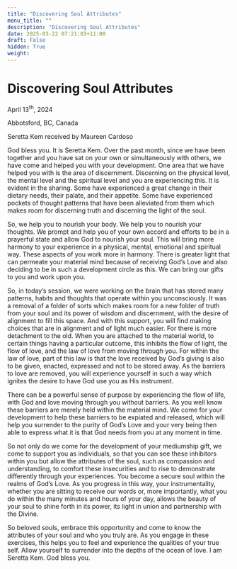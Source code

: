 ```yaml
---
title: "Discovering Soul Attributes"
menu_title: ""
description: "Discovering Soul Attributes"
date: 2025-03-22 07:21:03+11:00
draft: False
hidden: True
weight:
---
```

# Discovering Soul Attributes

April 13<sup>th</sup>, 2024

Abbotsford, BC, Canada

Seretta Kem received by Maureen Cardoso

God bless you. It is Seretta Kem. Over the past month, since we have been together and you have sat on your own or simultaneously with others, we have come and helped you with your development. One area that we have helped you with is the area of discernment. Discerning on the physical level, the mental level and the spiritual level and you are experiencing this. It is evident in the sharing. Some have experienced a great change in their dietary needs, their palate, and their appetite. Some have experienced pockets of thought patterns that have been alleviated from them which makes room for discerning truth and discerning the light of the soul.

So, we help you to nourish your body. We help you to nourish your thoughts. We prompt and help you of your own accord and efforts to be in a prayerful state and allow God to nourish your soul. This will bring more harmony to your experience in a physical, mental, emotional and spiritual way. These aspects of you work more in harmony. There is greater light that can permeate your material mind because of receiving God’s Love and also deciding to be in such a development circle as this. We can bring our gifts to you and work upon you.

So, in today’s session, we were working on the brain that has stored many patterns, habits and thoughts that operate within you unconsciously. It was a removal of a folder of sorts which makes room for a new folder of truth from your soul and its power of wisdom and discernment, with the desire of alignment to fill this space. And with this support, you will find making choices that are in alignment and of light much easier. For there is more detachment to the old. When you are attached to the material world, to certain things having a particular outcome, this inhibits the flow of light, the flow of love, and the law of love from moving through you. For within the law of love, part of this law is that the love received by God’s giving is also to be given, enacted, expressed and not to be stored away. As the barriers to love are removed, you will experience yourself in such a way which ignites the desire to have God use you as His instrument.

There can be a powerful sense of purpose by experiencing the flow of life, with God and love moving through you without barriers. As you well know these barriers are merely held within the material mind. We come for your development to help these barriers to be expiated and released, which will help you surrender to the purity of God’s Love and your very being then able to express what it is that God needs from you at any moment in time.

So not only do we come for the development of your mediumship gift, we come to support you as individuals, so that you can see these inhibitors within you but allow the attributes of the soul, such as compassion and understanding, to comfort these insecurities and to rise to demonstrate differently through your experiences. You become a secure soul within the realms of God’s Love. As you progress in this way, your instrumentality, whether you are sitting to receive our words or, more importantly, what you do within the many minutes and hours of your day, allows the beauty of your soul to shine forth in its power, its light in union and partnership with the Divine.

So beloved souls, embrace this opportunity and come to know the attributes of your soul and who you truly are. As you engage in these exercises, this helps you to feel and experience the qualities of your true self. Allow yourself to surrender into the depths of the ocean of love. I am Seretta Kem. God bless you.
